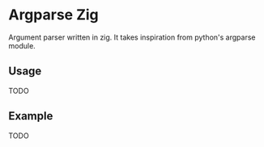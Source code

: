 # Argparse Zig

Argument parser written in zig. It takes inspiration from python's argparse
module.

## Usage
TODO

## Example
TODO
